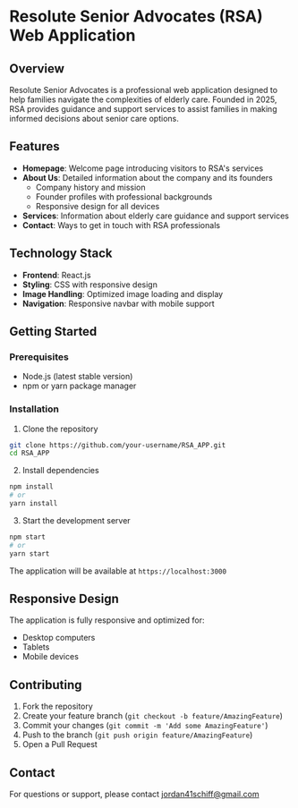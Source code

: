 # Resolute Senior Advocates (RSA) Web Application

## Overview
Resolute Senior Advocates is a professional web application designed to help families navigate the complexities of elderly care. Founded in 2025, RSA provides guidance and support services to assist families in making informed decisions about senior care options.

## Features
- **Homepage**: Welcome page introducing visitors to RSA's services
- **About Us**: Detailed information about the company and its founders
  - Company history and mission
  - Founder profiles with professional backgrounds
  - Responsive design for all devices
- **Services**: Information about elderly care guidance and support services
- **Contact**: Ways to get in touch with RSA professionals

## Technology Stack
- **Frontend**: React.js
- **Styling**: CSS with responsive design
- **Image Handling**: Optimized image loading and display
- **Navigation**: Responsive navbar with mobile support

## Getting Started

### Prerequisites
- Node.js (latest stable version)
- npm or yarn package manager

### Installation
1. Clone the repository
```bash
git clone https://github.com/your-username/RSA_APP.git
cd RSA_APP
```

2. Install dependencies
```bash
npm install
# or
yarn install
```

3. Start the development server
```bash
npm start
# or
yarn start
```

The application will be available at `https://localhost:3000`

## Responsive Design
The application is fully responsive and optimized for:
- Desktop computers
- Tablets
- Mobile devices

## Contributing
1. Fork the repository
2. Create your feature branch (`git checkout -b feature/AmazingFeature`)
3. Commit your changes (`git commit -m 'Add some AmazingFeature'`)
4. Push to the branch (`git push origin feature/AmazingFeature`)
5. Open a Pull Request

## Contact
For questions or support, please contact jordan41schiff@gmail.com